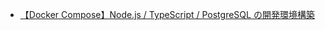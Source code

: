 - [【Docker Compose】Node.js / TypeScript / PostgreSQL の開発環境構築](https://qiita.com/Yasushi-Mo/items/de1df40652d95b6ef52e)
